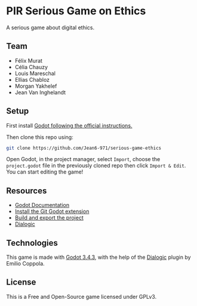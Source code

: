 # PIR Serious Game on Ethics

A serious game about digital ethics.

## Team
* Félix Murat
* Célia Chauzy
* Louis Mareschal
* Ellias Chabloz
* Morgan Yakhelef
* Jean Van Inghelandt

## Setup

First install [Godot following the official instructions.](https://godotengine.org/download/)

Then clone this repo using:

```bash
git clone https://github.com/Jean6-971/serious-game-ethics
```

Open Godot, in the project manager, select `Import`, choose the `project.godot` file in the previously cloned repo then click `Import & Edit`. You can start editing the game! 

## Resources

* [Godot Documentation](https://docs.godotengine.org/en/stable/)
* [Install the Git Godot extension](https://docs.godotengine.org/en/stable/getting_started/workflow/project_setup/version_control_systems.html)
* [Build and export the project](https://docs.godotengine.org/en/stable/getting_started/workflow/export/exporting_projects.html#)
* [Dialogic](https://dialogic.coppolaemilio.com/)

## Technologies

This game is made with [Godot 3.4.3](https://godotengine.org), with the help of the [Dialogic](https://dialogic.coppolaemilio.com/) plugin by Emilio Coppola.

## License

This is a Free and Open-Source game licensed under GPLv3.

